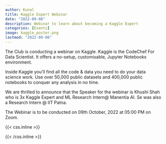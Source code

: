 ```yaml
---
author: Kunal
title: Kaggle Expert Webinar
date: "2022-09-08"
description: Webinar to learn about becoming a Kaggle Expert 
categories: [Events]
image: kaggle_poster.png
lastmod: "2022-09-08"
---
```



The Club is conducting a webinar on Kaggle. Kaggle is the CodeChef For Data Scientist. It offers a no-setup, customisable, Jupyter Notebooks environment. 

Inside Kaggle you’ll find all the code & data you need to do your data science work. Use over 50,000 public datasets and 400,000 public notebooks to conquer any analysis in no time.

We are thrilled to announce that the Speaker for the webinar is Khushi Shah who is 3x Kaggle Expert and ML Research Intern@ Manentia AI. Se was also a Research Intern @ IIT Patna.

The Webinar is to be conducted on 09th October, 2022 at 05:00 PM on Zoom. 


{{< css.inline >}}
<style>
.emojify {
	font-family: Apple Color Emoji, Segoe UI Emoji, NotoColorEmoji, Segoe UI Symbol, Android Emoji, EmojiSymbols;
	font-size: 2rem;
	vertical-align: middle;
}
@media screen and (max-width:650px) {
  .nowrap {
    display: block;
    margin: 25px 0;
  }
}
</style>
{{< /css.inline >}}
